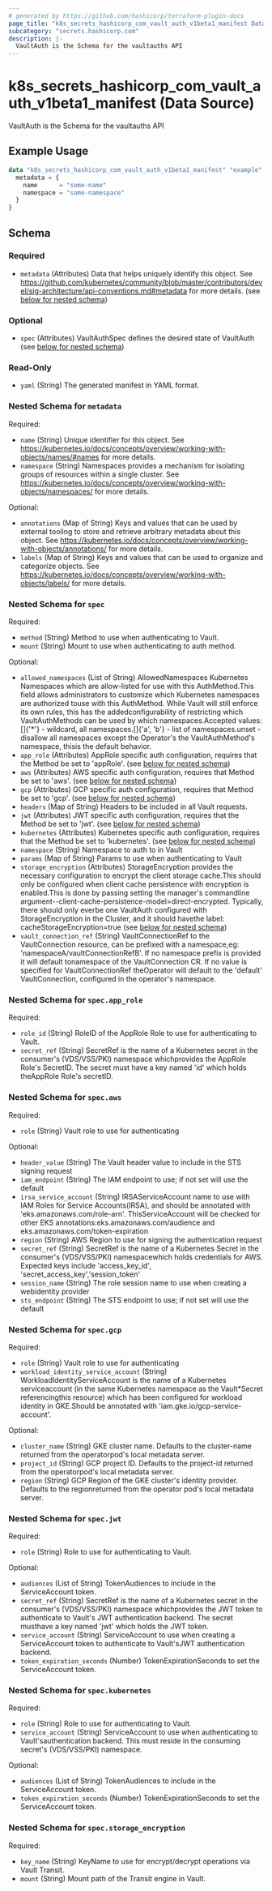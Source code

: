 ```yaml
---
# generated by https://github.com/hashicorp/terraform-plugin-docs
page_title: "k8s_secrets_hashicorp_com_vault_auth_v1beta1_manifest Data Source - terraform-provider-k8s"
subcategory: "secrets.hashicorp.com"
description: |-
  VaultAuth is the Schema for the vaultauths API
---
```


# k8s_secrets_hashicorp_com_vault_auth_v1beta1_manifest (Data Source)

VaultAuth is the Schema for the vaultauths API

## Example Usage

```terraform
data "k8s_secrets_hashicorp_com_vault_auth_v1beta1_manifest" "example" {
  metadata = {
    name      = "some-name"
    namespace = "some-namespace"
  }
}
```

<!-- schema generated by tfplugindocs -->
## Schema

### Required

- `metadata` (Attributes) Data that helps uniquely identify this object. See https://github.com/kubernetes/community/blob/master/contributors/devel/sig-architecture/api-conventions.md#metadata for more details. (see [below for nested schema](#nestedatt--metadata))

### Optional

- `spec` (Attributes) VaultAuthSpec defines the desired state of VaultAuth (see [below for nested schema](#nestedatt--spec))

### Read-Only

- `yaml` (String) The generated manifest in YAML format.

<a id="nestedatt--metadata"></a>
### Nested Schema for `metadata`

Required:

- `name` (String) Unique identifier for this object. See https://kubernetes.io/docs/concepts/overview/working-with-objects/names/#names for more details.
- `namespace` (String) Namespaces provides a mechanism for isolating groups of resources within a single cluster. See https://kubernetes.io/docs/concepts/overview/working-with-objects/namespaces/ for more details.

Optional:

- `annotations` (Map of String) Keys and values that can be used by external tooling to store and retrieve arbitrary metadata about this object. See https://kubernetes.io/docs/concepts/overview/working-with-objects/annotations/ for more details.
- `labels` (Map of String) Keys and values that can be used to organize and categorize objects. See https://kubernetes.io/docs/concepts/overview/working-with-objects/labels/ for more details.


<a id="nestedatt--spec"></a>
### Nested Schema for `spec`

Required:

- `method` (String) Method to use when authenticating to Vault.
- `mount` (String) Mount to use when authenticating to auth method.

Optional:

- `allowed_namespaces` (List of String) AllowedNamespaces Kubernetes Namespaces which are allow-listed for use with this AuthMethod.This field allows administrators to customize which Kubernetes namespaces are authorized touse with this AuthMethod. While Vault will still enforce its own rules, this has the addedconfigurability of restricting which VaultAuthMethods can be used by which namespaces.Accepted values:[]{'*'} - wildcard, all namespaces.[]{'a', 'b'} - list of namespaces.unset - disallow all namespaces except the Operator's the VaultAuthMethod's namespace, thisis the default behavior.
- `app_role` (Attributes) AppRole specific auth configuration, requires that the Method be set to 'appRole'. (see [below for nested schema](#nestedatt--spec--app_role))
- `aws` (Attributes) AWS specific auth configuration, requires that Method be set to 'aws'. (see [below for nested schema](#nestedatt--spec--aws))
- `gcp` (Attributes) GCP specific auth configuration, requires that Method be set to 'gcp'. (see [below for nested schema](#nestedatt--spec--gcp))
- `headers` (Map of String) Headers to be included in all Vault requests.
- `jwt` (Attributes) JWT specific auth configuration, requires that the Method be set to 'jwt'. (see [below for nested schema](#nestedatt--spec--jwt))
- `kubernetes` (Attributes) Kubernetes specific auth configuration, requires that the Method be set to 'kubernetes'. (see [below for nested schema](#nestedatt--spec--kubernetes))
- `namespace` (String) Namespace to auth to in Vault
- `params` (Map of String) Params to use when authenticating to Vault
- `storage_encryption` (Attributes) StorageEncryption provides the necessary configuration to encrypt the client storage cache.This should only be configured when client cache persistence with encryption is enabled.This is done by passing setting the manager's commandline argument--client-cache-persistence-model=direct-encrypted. Typically, there should only everbe one VaultAuth configured with StorageEncryption in the Cluster, and it should havethe label: cacheStorageEncryption=true (see [below for nested schema](#nestedatt--spec--storage_encryption))
- `vault_connection_ref` (String) VaultConnectionRef to the VaultConnection resource, can be prefixed with a namespace,eg: 'namespaceA/vaultConnectionRefB'. If no namespace prefix is provided it will default tonamespace of the VaultConnection CR. If no value is specified for VaultConnectionRef theOperator will default to the 'default' VaultConnection, configured in the operator's namespace.

<a id="nestedatt--spec--app_role"></a>
### Nested Schema for `spec.app_role`

Required:

- `role_id` (String) RoleID of the AppRole Role to use for authenticating to Vault.
- `secret_ref` (String) SecretRef is the name of a Kubernetes secret in the consumer's (VDS/VSS/PKI) namespace whichprovides the AppRole Role's SecretID. The secret must have a key named 'id' which holds theAppRole Role's secretID.


<a id="nestedatt--spec--aws"></a>
### Nested Schema for `spec.aws`

Required:

- `role` (String) Vault role to use for authenticating

Optional:

- `header_value` (String) The Vault header value to include in the STS signing request
- `iam_endpoint` (String) The IAM endpoint to use; if not set will use the default
- `irsa_service_account` (String) IRSAServiceAccount name to use with IAM Roles for Service Accounts(IRSA), and should be annotated with 'eks.amazonaws.com/role-arn'. ThisServiceAccount will be checked for other EKS annotations:eks.amazonaws.com/audience and eks.amazonaws.com/token-expiration
- `region` (String) AWS Region to use for signing the authentication request
- `secret_ref` (String) SecretRef is the name of a Kubernetes Secret in the consumer's (VDS/VSS/PKI) namespacewhich holds credentials for AWS. Expected keys include 'access_key_id', 'secret_access_key','session_token'
- `session_name` (String) The role session name to use when creating a webidentity provider
- `sts_endpoint` (String) The STS endpoint to use; if not set will use the default


<a id="nestedatt--spec--gcp"></a>
### Nested Schema for `spec.gcp`

Required:

- `role` (String) Vault role to use for authenticating
- `workload_identity_service_account` (String) WorkloadIdentityServiceAccount is the name of a Kubernetes serviceaccount (in the same Kubernetes namespace as the Vault*Secret referencingthis resource) which has been configured for workload identity in GKE.Should be annotated with 'iam.gke.io/gcp-service-account'.

Optional:

- `cluster_name` (String) GKE cluster name. Defaults to the cluster-name returned from the operatorpod's local metadata server.
- `project_id` (String) GCP project ID. Defaults to the project-id returned from the operatorpod's local metadata server.
- `region` (String) GCP Region of the GKE cluster's identity provider. Defaults to the regionreturned from the operator pod's local metadata server.


<a id="nestedatt--spec--jwt"></a>
### Nested Schema for `spec.jwt`

Required:

- `role` (String) Role to use for authenticating to Vault.

Optional:

- `audiences` (List of String) TokenAudiences to include in the ServiceAccount token.
- `secret_ref` (String) SecretRef is the name of a Kubernetes secret in the consumer's (VDS/VSS/PKI) namespace whichprovides the JWT token to authenticate to Vault's JWT authentication backend. The secret musthave a key named 'jwt' which holds the JWT token.
- `service_account` (String) ServiceAccount to use when creating a ServiceAccount token to authenticate to Vault'sJWT authentication backend.
- `token_expiration_seconds` (Number) TokenExpirationSeconds to set the ServiceAccount token.


<a id="nestedatt--spec--kubernetes"></a>
### Nested Schema for `spec.kubernetes`

Required:

- `role` (String) Role to use for authenticating to Vault.
- `service_account` (String) ServiceAccount to use when authenticating to Vault'sauthentication backend. This must reside in the consuming secret's (VDS/VSS/PKI) namespace.

Optional:

- `audiences` (List of String) TokenAudiences to include in the ServiceAccount token.
- `token_expiration_seconds` (Number) TokenExpirationSeconds to set the ServiceAccount token.


<a id="nestedatt--spec--storage_encryption"></a>
### Nested Schema for `spec.storage_encryption`

Required:

- `key_name` (String) KeyName to use for encrypt/decrypt operations via Vault Transit.
- `mount` (String) Mount path of the Transit engine in Vault.
